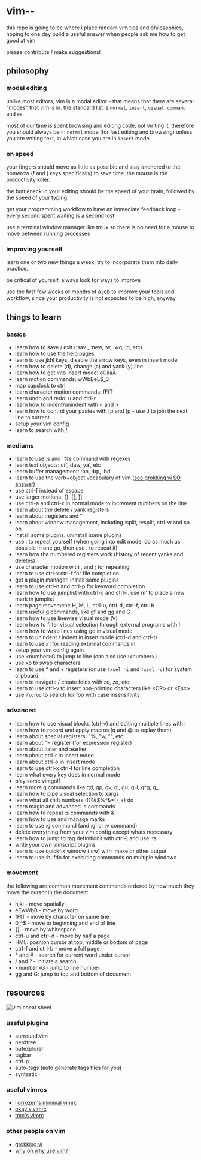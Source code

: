 # vim--

this repo is going to be where i place random vim tips and philosophies, hoping
to one day build a useful answer when people ask me how to get good at vim.

please contribute / make suggestions!

## philosophy

### modal editing

unlike most editors, vim is a modal editor - that means that there are several
"modes" that vim is in. the standard list is `normal`, `insert`, `visual`,
`command` and `ex`.

most of our time is spent browsing and editing code, not writing it. therefore
you should always be in `normal` mode (for fast editing and browsing) unless you
are writing text, in which case you are in `insert` mode.

### on speed

your fingers should move as little as possible and stay anchored to the homerow
(f and j keys specifically) to save time. the mouse is the productivity killer.

the bottleneck in your editing should be the speed of your brain, followed by
the speed of your typing.

get your programming workflow to have an immediate feedback loop - every second
spent waiting is a second lost

use a terminal window manager like tmux so there is no need for a mouse to move
between running processes

### improving yourself

learn one or two new things a week, try to incorporate them into daily practice.

be critical of yourself, always look for ways to improve

use the first few weeks or months of a job to improve your tools and workflow,
since your productivity is not expected to be high, anyway

## things to learn

### basics

* learn how to save / exit (:sav <filename>, :new, :w, :wq, :q, etc)
* learn how to use the help pages
* learn to use jkhl keys. disable the arrow keys, even in insert mode
* learn how to delete (d), change (c) and yank (y) line
* learn how to get into insert mode: oOiIaA
* learn motion commands: wWbBeE$_0
* map capslock to ctrl
* learn character motion commands: fFtT
* learn undo and redo: u and ctrl-r
* learn how to indent/unindent with \< and \>
* learn how to control your pastes with [p and ]p - use J to join the next line to current
* setup your vim config
* learn to search with /

### mediums

* learn to use :s and :%s command with regexes
* learn text objects: ci(, daw, ya', etc
* learn buffer management: :bn, :bp, :bd
* learn to use the verb+object vocabulary of vim ([see grokking vi SO answer](https://gist.github.com/nifl/1178878))
* use ctrl-[ instead of escape
* use larger motions: {}, [[, ]]
* use ctrl-a and ctrl-x in normal mode to increment numbers on the line
* learn about the delete / yank registers
* learn about :registers and "
* learn about window management, including :split, :vsplit, ctrl-w and so on
* install some plugins. uninstall some plugins
* use . to repeat yourself (when going into edit mode, do as much as possible in one go, then use . to repeat it)
* learn how the numbered registers work (history of recent yanks and deletes)
* use character motion with , and ; for repeating
* learn to use ctrl-x ctrl-f for file completion
* get a plugin manager, install some plugins
* learn to use ctrl-n and ctrl-p for keyword completion
* learn how to use jumplist with ctrl-o and ctrl-i. use m' to place a new mark in jumplist
* learn page movement: H, M, L, ctrl-u, ctrl-d, ctrl-f, ctrl-b
* learn useful g commands, like gf and gg and G
* learn how to use linewise visual mode (V)
* learn how to filter visual selection through external programs with !
* learn how to wrap lines using gq in visual mode
* learn to unindent / indent in insert mode (ctrl-d and ctrl-t)
* learn to use :r! for reading external commands in
* setup your vim config again
* use \<number\>G to jump to line (can also use :\<number\>)
* use xp to swap characters
* learn to use * and + registers (or use `!xsel -i` and `!xsel -o`) for system clipboard
* learn to navigate / create folds with zc, zo, etc
* learn to use ctrl-v to insert non-printing characters like \<CR\> or \<Esc\>
* use `/\cfoo` to search for foo with case insensitivity

### advanced

* learn how to use visual blocks (ctrl-v) and editing multiple lines with I
* learn how to record and apply macros (q<register> and @<register> to replay them)
* learn about special registers: "%, "w, "", etc
* learn about "= register (for expression register)
* learn about :later and :earlier
* learn about ctrl-r in insert mode
* learn about ctrl-o in insert mode
* learn to use ctrl-x ctrl-l for line completion
* learn what every key does in normal mode
* play some vimgolf
* learn more g commands like gd, gp, gv, gi, gu, gU, g^g, g_
* learn how to pipe visual selection to xargs
* learn what all shift numbers (!@#$%^&*()_+) do
* learn magic and advanced :s commands
* learn how to repeat :s commands with &
* learn how to use and manage marks
* learn to use :g command (and :g! or :v command)
* delete everything from your vim config except whats necessary
* learn how to jump to tag definitions with ctrl-] and use :ts
* write your own vimscript plugins
* learn to use quickfix window (:cw) with :make or other output
* learn to use :bufdo for executing commands on multiple windows

### movement

the following are common movement commands ordered by how much they move the
cursor in the document

* hjkl - move spatially
* eEwWbB - move by word
* fFtT - move by character on same line
* 0_^$ - move to beginning and end of line
* {} - move by whitespace
* ctrl-u and ctrl-d - move by half a page
* HML: position cursor at top, middle or bottom of page
* ctrl-f and ctrl-b - move a full page
* \* and # - search for current word under cursor
* / and ? - initiate a search
* \<number\>G - jump to line number
* gg and G: jump to top and bottom of document

## resources

![vim cheat sheet](http://www.viemu.com/vi-vim-cheat-sheet.gif)

### useful plugins

* surround.vim
* nerdtree
* bufexplorer
* tagbar
* ctrl-p
* auto-tags (auto generate tags files for you)
* syntastic


### useful vimrcs

* [liorrozen's minimal vimrc](https://gist.github.com/liorrozen/461db13cafe7f960c5fc)
* [okay's vimrc](https://github.com/okayzed/dotvim/blob/master/rc/vimrc)
* [tmc's vimrc](https://github.com/tmc/dotfiles/blob/master/.vimrc)


### other people on vim

* [grokking vi](https://gist.github.com/nifl/1178878)
* [why oh why use vim?](http://www.viemu.com/a-why-vi-vim.html)
